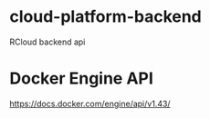 # cloud-platform-backend
RCloud backend api

# Docker Engine API
https://docs.docker.com/engine/api/v1.43/
